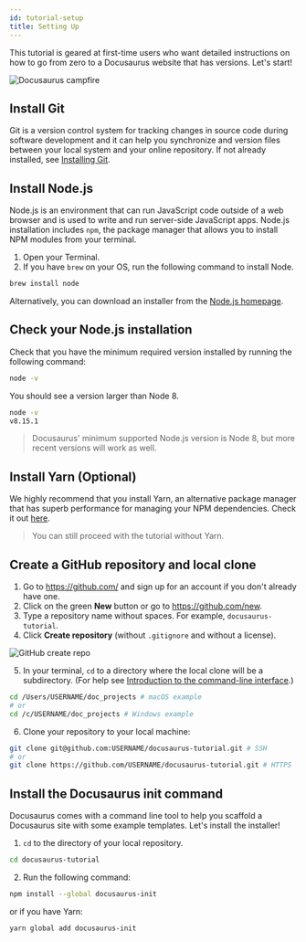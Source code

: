 ```yaml
---
id: tutorial-setup
title: Setting Up
---
```


This tutorial is geared at first-time users who want detailed instructions on how to go from zero to a Docusaurus website that has versions. Let's start!

<img alt="Docusaurus campfire" src="/img/undraw_docusaurus_mountain.svg" class="docImage"/>

## Install Git

Git is a version control system for tracking changes in source code during software development and it can help you synchronize and version files between your local system and your online repository. If not already installed, see [Installing Git](https://git-scm.com/book/en/v2/Getting-Started-Installing-Git).

## Install Node.js

Node.js is an environment that can run JavaScript code outside of a web browser and is used to write and run server-side JavaScript apps. Node.js installation includes `npm`, the package manager that allows you to install NPM modules from your terminal.

1. Open your Terminal.
1. If you have `brew` on your OS, run the following command to install Node.

```sh
brew install node
```

Alternatively, you can download an installer from the [Node.js homepage](https://nodejs.org/en/).

## Check your Node.js installation

Check that you have the minimum required version installed by running the following command:

```sh
node -v
```

You should see a version larger than Node 8.

```sh
node -v
v8.15.1
```

> Docusaurus' minimum supported Node.js version is Node 8, but more recent versions will work as well.

## Install Yarn (Optional)

We highly recommend that you install Yarn, an alternative package manager that has superb performance for managing your NPM dependencies. Check it out [here](https://yarnpkg.com/en/docs/install).

> You can still proceed with the tutorial without Yarn.

## Create a GitHub repository and local clone

1. Go to https://github.com/ and sign up for an account if you don't already have one.
1. Click on the green **New** button or go to https://github.com/new.
1. Type a repository name without spaces. For example, `docusaurus-tutorial`.
1. Click **Create repository** (without `.gitignore` and without a license).

<img alt="GitHub create repo" src="/img/tutorial-git-clone.png" class="docImage"/>

5. In your terminal, `cd` to a directory where the local clone will be a subdirectory. (For help see [Introduction to the command-line interface](https://tutorial.djangogirls.org/en/intro_to_command_line/).) 

```sh
cd /Users/USERNAME/doc_projects # macOS example
# or
cd /c/USERNAME/doc_projects # Windows example
```

6. Clone your repository to your local machine:

```sh
git clone git@github.com:USERNAME/docusaurus-tutorial.git # SSH
# or
git clone https://github.com/USERNAME/docusaurus-tutorial.git # HTTPS
```

## Install the Docusaurus init command

Docusaurus comes with a command line tool to help you scaffold a Docusaurus site with some example templates. Let's install the installer!

1. `cd` to the directory of your local repository.

```sh
cd docusaurus-tutorial
```

2. Run the following command:

```sh
npm install --global docusaurus-init
```

or if you have Yarn:

```sh
yarn global add docusaurus-init
```
